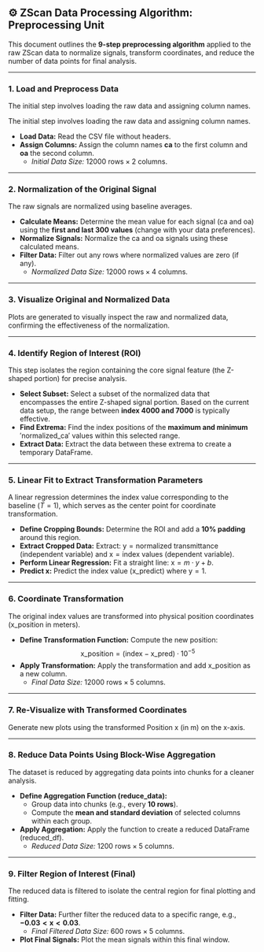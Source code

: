 ## ⚙️ ZScan Data Processing Algorithm: Preprocessing Unit

This document outlines the **9-step preprocessing algorithm** applied to the raw ZScan data to normalize signals, transform coordinates, and reduce the number of data points for final analysis.

---

### **1. Load and Preprocess Data**

The initial step involves loading the raw data and assigning column names.

The initial step involves loading the raw data and assigning column names.

* **Load Data:** Read the CSV file without headers.
* **Assign Columns:** Assign the column names **ca** to the first column and **oa** the second column.
    * *Initial Data Size:* $12000~\text{rows} \times 2~\text{columns}$.

---

### **2. Normalization of the Original Signal**

The raw signals are normalized using baseline averages.

* **Calculate Means:** Determine the mean value for each signal ($\text{ca}$ and $\text{oa}$) using the **first and last 300 values** (change with your data preferences).
* **Normalize Signals:** Normalize the $\text{ca}$ and $\text{oa}$ signals using these calculated means.
* **Filter Data:** Filter out any rows where normalized values are zero (if any).
    * *Normalized Data Size:* $12000~\text{rows} \times 4~\text{columns}$.

---

### **3. Visualize Original and Normalized Data**

Plots are generated to visually inspect the raw and normalized data, confirming the effectiveness of the normalization.

---

### **4. Identify Region of Interest (ROI)**

This step isolates the region containing the core signal feature (the Z-shaped portion) for precise analysis.

* **Select Subset:** Select a subset of the normalized data that encompasses the entire Z-shaped signal portion. Based on the current data setup, the range between **index 4000 and 7000** is typically effective.
* **Find Extrema:** Find the index positions of the **maximum and minimum** $'\text{normalized\_ca}'$ values within this selected range.
* **Extract Data:** Extract the data between these extrema to create a temporary DataFrame.
---

### **5. Linear Fit to Extract Transformation Parameters**

A linear regression determines the index value corresponding to the baseline ($T=1$), which serves as the center point for coordinate transformation.

* **Define Cropping Bounds:** Determine the ROI and add a **10% padding** around this region.
* **Extract Cropped Data:** Extract: $\text{y} = \text{normalized transmittance}$ (independent variable) and $\text{x} = \text{index values}$ (dependent variable).
* **Perform Linear Regression:** Fit a straight line: $\text{x} = m \cdot y + b$.
* **Predict x:** Predict the index value ($\text{x\_predict}$) where $\text{y} = 1$.

---

### **6. Coordinate Transformation**

The original index values are transformed into physical position coordinates ($\text{x\_position}$ in meters).

* **Define Transformation Function:** Compute the new position:
    $$\text{x\_position} = (\text{index} - \text{x\_pred}) \cdot 10^{-5}$$
* **Apply Transformation:** Apply the transformation and add $\text{x\_position}$ as a new column.
    * *Final Data Size:* $12000~\text{rows} \times 5~\text{columns}$.

---

### **7. Re-Visualize with Transformed Coordinates**

Generate new plots using the transformed $\text{Position x (in m)}$ on the x-axis.

---

### **8. Reduce Data Points Using Block-Wise Aggregation**

The dataset is reduced by aggregating data points into chunks for a cleaner analysis.

* **Define Aggregation Function ($\text{reduce\_data}$):**
    * Group data into chunks (e.g., every **10 rows**).
    * Compute the **mean and standard deviation** of selected columns within each group.
* **Apply Aggregation:** Apply the function to create a reduced DataFrame ($\text{reduced\_df}$).
    * *Reduced Data Size:* $1200~\text{rows} \times 5~\text{columns}$.

---

### **9. Filter Region of Interest (Final)**

The reduced data is filtered to isolate the central region for final plotting and fitting.

* **Filter Data:** Further filter the reduced data to a specific range, e.g., **$-0.03 < \text{x} < 0.03$**.
    * *Final Filtered Data Size:* $600~\text{rows} \times 5~\text{columns}$.
* **Plot Final Signals:** Plot the mean signals within this final window.
